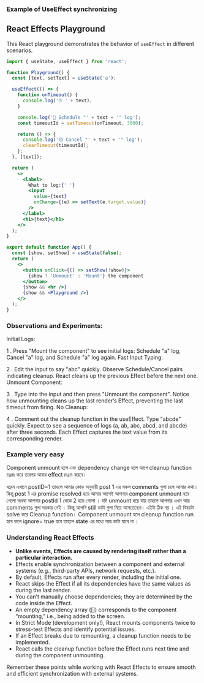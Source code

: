 ### Example of UseEffect synchronizing 
## React Effects Playground

This React playground demonstrates the behavior of `useEffect` in different scenarios.

```jsx
import { useState, useEffect } from 'react';

function Playground() {
  const [text, setText] = useState('a');

  useEffect(() => {
    function onTimeout() {
      console.log('⏰ ' + text);
    }

    console.log('🔵 Schedule "' + text + '" log');
    const timeoutId = setTimeout(onTimeout, 3000);

    return () => {
      console.log('🟡 Cancel "' + text + '" log');
      clearTimeout(timeoutId);
    };
  }, [text]);

  return (
    <>
      <label>
        What to log:{' '}
        <input
          value={text}
          onChange={(e) => setText(e.target.value)}
        />
      </label>
      <h1>{text}</h1>
    </>
  );
}

export default function App() {
  const [show, setShow] = useState(false);
  return (
    <>
      <button onClick={() => setShow(!show)}>
        {show ? 'Unmount' : 'Mount'} the component
      </button>
      {show && <hr />}
      {show && <Playground />}
    </>
  );
}
```
### Observations and Experiments:
Initial Logs:

1 . Press "Mount the component" to see initial logs: Schedule "a" log, Cancel "a" log, and Schedule "a" log again.
Fast Input Typing:

2 . Edit the input to say "abc" quickly. Observe Schedule/Cancel pairs indicating cleanup. React cleans up the previous Effect before the next one.
Unmount Component:

3 . Type into the input and then press "Unmount the component". Notice how unmounting cleans up the last render’s Effect, preventing the last timeout from firing.
No Cleanup:

4 . Comment out the cleanup function in the useEffect. Type "abcde" quickly. Expect to see a sequence of logs (a, ab, abc, abcd, and abcde) after three seconds. Each Effect captures the text value from its corresponding render.
### Example very easy
Component unmount হলে এবং dependency change হলে আগে cleanup function run করে তারপর আবার effect run করবে।

ধরেন এখানে postID=1
তাহলে আমার কোড অনুযায়ী post 1 এর সকল comments গুলা চলে আসার কথা। কিন্তূ post 1 এর promise resolved হয়ে আসার আগেই আপনার component unmount হয়ে গেলো অথবা আপনার postId 1 থেকে 2 হয়ে গেলো । 
যদি unmount হয়ে যায় তাহলে আপনার এখন আর comments গুলা দরকার নেই । কিন্তূ আপনি still ডাটা গুলা নিয়ে আসতেছেন। এইটা ঠিক নয় । এই বিষয়টা solve করে Cleanup function। Component unmount হলে cleanup function run হবে ফলে ignore= true হবে তাহলে state এর মধ্যে আর ডাটা যাবে না ।

### Understanding React Effects

- **Unlike events, Effects are caused by rendering itself rather than a particular interaction.**
- Effects enable synchronization between a component and external systems (e.g., third-party APIs, network requests, etc.).
- By default, Effects run after every render, including the initial one.
- React skips the Effect if all its dependencies have the same values as during the last render.
- You can’t manually choose dependencies; they are determined by the code inside the Effect.
- An empty dependency array ([]) corresponds to the component “mounting,” i.e., being added to the screen.
- In Strict Mode (development only!), React mounts components twice to stress-test Effects and identify potential issues.
- If an Effect breaks due to remounting, a cleanup function needs to be implemented.
- React calls the cleanup function before the Effect runs next time and during the component unmounting.

Remember these points while working with React Effects to ensure smooth and efficient synchronization with external systems.
